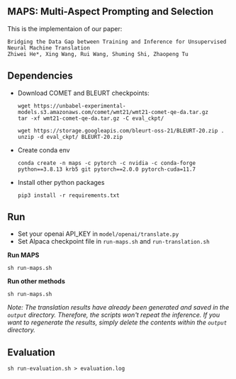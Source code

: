 ## MAPS: Multi-Aspect Prompting and Selection

This is the implementaion of our paper:

```
Bridging the Data Gap between Training and Inference for Unsupervised Neural Machine Translation
Zhiwei He*, Xing Wang, Rui Wang, Shuming Shi, Zhaopeng Tu
```

## Dependencies

* Download COMET and BLEURT checkpoints:

  ```shell
  wget https://unbabel-experimental-models.s3.amazonaws.com/comet/wmt21/wmt21-comet-qe-da.tar.gz
  tar -xf wmt21-comet-qe-da.tar.gz -C eval_ckpt/

  wget https://storage.googleapis.com/bleurt-oss-21/BLEURT-20.zip .
  unzip -d eval_ckpt/ BLEURT-20.zip
  ```
* Create conda env

  ```shell
  conda create -n maps -c pytorch -c nvidia -c conda-forge python==3.8.13 krb5 git pytorch==2.0.0 pytorch-cuda=11.7
  ```
* Install other python packages

  ```
  pip3 install -r requirements.txt
  ```

## Run

* Set your openai API_KEY in `model/openai/translate.py`
* Set Alpaca checkpoint file in `run-maps.sh` and `run-translation.sh`

**Run MAPS**

`sh run-maps.sh `

**Run other methods**

`sh run-maps.sh `

*Note: The translation results have already been generated and saved in the `output` directory. Therefore, the scripts won't repeat the inference. If you want to regenerate the results, simply delete the contents within the `output` directory.*

## Evaluation

`sh run-evaluation.sh > evaluation.log`